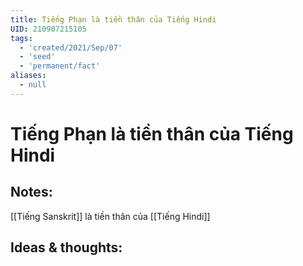 ```yaml
---
title: Tiếng Phạn là tiền thân của Tiếng Hindi
UID: 210907215105
tags:
  - 'created/2021/Sep/07'
  - 'seed'
  - 'permanent/fact'
aliases:
  - null
---
```

# Tiếng Phạn là tiền thân của Tiếng Hindi

## Notes:
[[Tiếng Sanskrit]] là tiền thân của [[Tiếng Hindi]]

## Ideas & thoughts:
